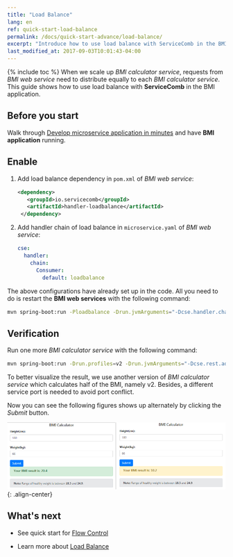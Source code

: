 ```yaml
---
title: "Load Balance"
lang: en
ref: quick-start-load-balance
permalink: /docs/quick-start-advance/load-balance/
excerpt: "Introduce how to use load balance with ServiceComb in the BMI application"
last_modified_at: 2017-09-03T10:01:43-04:00
---
```


{% include toc %}
When we scale up *BMI calculator service*, requests from *BMI web service* need to distribute equally to each *BMI calculator service*. This guide shows how to use load balance with **ServiceComb** in the BMI application. 

## Before you start

Walk through [Develop microservice application in minutes](/docs/quick-start-bmi/) and have **BMI application** running. 

## Enable

1. Add load balance dependency in `pom.xml` of *BMI web service*:

   ```xml
   <dependency>
      <groupId>io.servicecomb</groupId>
      <artifactId>handler-loadbalance</artifactId>
    </dependency>
   ```
   
2. Add handler chain of load balance in `microservice.yaml` of *BMI web service*:

   ```yaml
   cse:
     handler:
       chain:
         Consumer:
           default: loadbalance
   ```

The above configurations have already set up in the code. All you need to do is restart the **BMI web services** with the following command:

```bash
mvn spring-boot:run -Ploadbalance -Drun.jvmArguments="-Dcse.handler.chain.Provider.default=loadbalance"
```

## Verification

Run one more *BMI calculator service* with the following command: 
```bash
mvn spring-boot:run -Drun.profiles=v2 -Drun.jvmArguments="-Dcse.rest.address=0.0.0.0:7778"
```

To better visualize the result, we use another version of *BMI calculator service* which calculates half of the BMI, namely v2. Besides, a different service port is needed to avoid port conflict.

Now you can see the following figures shows up alternately by clicking the *Submit* button.

![Load balance result](/assets/images/load-balance-result.png){: .align-center}

## What's next

* See quick start for [Flow Control](/docs/quick-start-advance/flow-control/)

* Learn more about [Load Balance](/users/service-configurations/#负载均衡策略)
